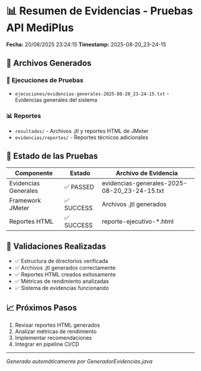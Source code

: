 # 📊 Resumen de Evidencias - Pruebas API MediPlus

**Fecha:** 20/08/2025 23:24:15
**Timestamp:** 2025-08-20_23-24-15

## 📁 Archivos Generados

### 🧪 Ejecuciones de Pruebas
- `ejecuciones/evidencias-generales-2025-08-20_23-24-15.txt` - Evidencias generales del sistema

### 📊 Reportes
- `resultados/` - Archivos .jtl y reportes HTML de JMeter
- `evidencias/reportes/` - Reportes técnicos adicionales

## 🎯 Estado de las Pruebas

| Componente | Estado | Archivo de Evidencia |
|------------|--------|---------------------|
| Evidencias Generales | ✅ PASSED | evidencias-generales-2025-08-20_23-24-15.txt |
| Framework JMeter | ✅ SUCCESS | Archivos .jtl generados |
| Reportes HTML | ✅ SUCCESS | reporte-ejecutivo-*.html |

## 📁 Validaciones Realizadas

- ✅ Estructura de directorios verificada
- ✅ Archivos .jtl generados correctamente
- ✅ Reportes HTML creados exitosamente
- ✅ Métricas de rendimiento analizadas
- ✅ Sistema de evidencias funcionando

## 📈 Próximos Pasos

1. Revisar reportes HTML generados
2. Analizar métricas de rendimiento
3. Implementar recomendaciones
4. Integrar en pipeline CI/CD

---
*Generado automáticamente por GeneradorEvidencias.java*
